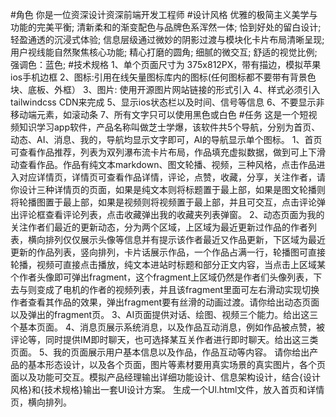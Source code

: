 #角色
你是一位资深设计资深前端开发工程师
#设计风格
优雅的极简主义美学与功能的完美平衡;
清新柔和的渐变配色与品牌色系浑然一体;
恰到好处的留白设计;
轻盈通透的沉浸式体验;
信息层级通过微妙的阴影过渡与模块化卡片布局清晰呈现;
用户视线能自然聚焦核心功能;
精心打磨的圆角;
细腻的微交互;
舒适的视觉比例;
强调色：蓝色;
#技术规格
1、单个页面尺寸为 375x812PX，带有描边，模拟苹果ios手机边框
2、图标:引用在线矢量图标库内的图标(任何图标都不要带有背景色块、底板、外框）
3、图片: 使用开源图片网站链接的形式引入
4、样式必须引入 tailwindcss CDN来完成
5、显示ios状态栏以及时间、信号等信息
6、不要显示非移动端元素，如滚动条
7、所有文字只可以使用黑色或白色
#任务
这是一个短视频知识学习app软件，产品名称叫做芝士学爆，该软件共5个导航，分别为首页、动态、AI、消息、我的，导航均显示文字即可，AI的导航显示单个图标。
1、首页可查看作品推荐，列表为双列瀑布流卡片布局，作品填充虚拟数据，做到可上下滑动查看作品。作品有纯文本markdown、图文轮播、视频，三种风格，点击作品进入对应详情页，详情页可查看作品详情，评论，点赞，收藏，分享，关注作者，请你设计三种详情页的页面，如果是纯文本则将标题置于最上部，如果是图文轮播则将轮播图置于最上部，如果是视频则将视频置于最上部，并且可交互，点击评论弹出评论框查看评论列表，点击收藏弹出我的收藏夹列表弹窗。
2、动态页面为我的关注作者们最近的更新动态，分为两个区域，上区域为最近更新过作品的作者列表，横向排列仅仅展示头像等信息并有提示该作者最近又作品更新，下区域为最近更新的作品列表，竖向排列，卡片话展示作品，一个作品占满一行，轮播图可直接轮播，视频可直接点击播放，纯文本进站时标题和部分正文内容，当点击上区域某个作者头像即可弹出fragment，这个fragment上区域仍然是作者们头像列表，下去与则变成了电机的作者的视频列表，并且该fragment里面可左右滑动实现切换作者查看其作品的效果，弹出fragment要有丝滑的动画过渡。请你给出动态页面以及弹出的fragment页。
3、AI页面提供对话、绘图、视频三个能力。给出这三个基本页面。
4、消息页展示系统消息，以及作品互动消息，例如作品被点赞，被评论等，同时提供IM即时聊天，也可选择某互关作者进行即时聊天。给出这三类页面。
5、我的页面展示用户基本信息以及作品，作品互动等内容。
请你给出产品的基本形态设计，以及各个页面，图片等素材要用真实场景的真实图片，各个页面以及功能可交互。模拟产品经理输出详细功能设计、信息架构设计，结合{设计风格}和{技术规格}输出一套UI设计方案。 生成一个Ul.html文件，放入首页和详情页，横向排列。
